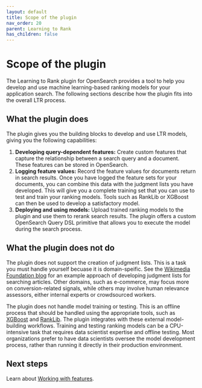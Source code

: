 ```yaml
---
layout: default
title: Scope of the plugin
nav_order: 20
parent: Learning to Rank
has_children: false
---
```


# Scope of the plugin

The Learning to Rank plugin for OpenSearch provides a tool to help you develop and use machine learning-based ranking models for your application search. The following sections describe how the plugin fits into the overall LTR process.

## What the plugin does

The plugin gives you the building blocks to develop and use LTR models, giving you the following capabilities: 

1. **Developing query-dependent features:** Create custom features that capture the relationship between a search query and a document. These features can be stored in OpenSearch.
2. **Logging feature values:** Record the feature values for documents return in search results. Once you have logged the feature sets for your documents, you can combine this data with the judgment lists you have developed. This will give you a complete training set that you can use to test and train your ranking models. Tools such as RankLib or XGBoost can then be used to develop a satisfactory model.
3. **Deploying and using models:** Upload trained ranking models to the plugin and use them to rerank search results. The plugin offers a custom OpenSearch Query DSL primitive that allows you to execute the model during the search process.

## What the plugin does not do

The plugin does not support the creation of judgment lists. This is a task you must handle yourself becuase it is domain-speific. See the [Wikimedia Foundation blog](https://blog.wikimedia.org/2017/09/19/search-relevance-survey/) for an example approach of developing judgment lists for searching articles. Other domains, such as e-commerce, may focus more on conversion-related signals, while others may involve human relevance assessors, either internal experts or crowdsourced workers.

The plugin does not handle model training or testing. This is an offline process that should be handled using the appropriate tools, such as [XGBoost](https://xgboost.ai/) and [RankLib](https://lemurproject.org/ranklib.php). The plugin integrates with these external model-building workflows. Training and testing ranking models can be a CPU-intensive task that requires data scientist expertise and offline testing. Most organizations prefer to have data scientists oversee the model development process, rather than running it directly in their production environment.

## Next steps

Learn about [Working with features]({{site.url}}{{site.baseurl}}/search-plugins/ltr/working-with-features/).
